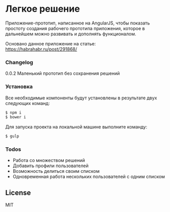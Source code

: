 # Легкое решение
Приложение-прототип, написанное на AngularJS, чтобы показать простоту создания рабочего прототипа приложения, которое в дальнейшем можно развивать и дополнять функционалом.

Основано данное приложение на статье: https://habrahabr.ru/post/291868/

### Changelog
0.0.2 Маленький прототип без сохранения решений

### Установка
Все необходимые компоненты будут установлены в результате двух следующих команд:
```sh
$ npm i
$ bower i
```
Для запуска проекта на локальной машине выполните команду:
```sh
$ gulp
```

### Todos
 - Работа со множеством решений
 - Добавить профили пользователей
 - Возможность делиться своим списком
 - Одновременная работа нескольких пользователей с одним списком
 
License
----
MIT
